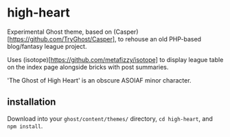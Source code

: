 # high-heart
Experimental Ghost theme, based on (Casper)[https://github.com/TryGhost/Casper], to rehouse an old PHP-based blog/fantasy league project.

Uses (isotope)[https://github.com/metafizzy/isotope] to display league table on the index page alongside bricks with post summaries.

'The Ghost of High Heart' is an obscure ASOIAF minor character.

## installation

Download into your `ghost/content/themes/` directory, `cd high-heart`, and `npm install`.
